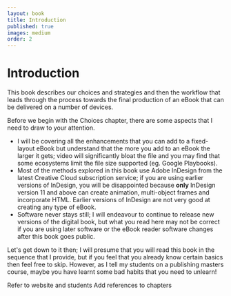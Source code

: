 ```yaml
---
layout: book
title: Introduction
published: true
images: medium
order: 2
---
```

# Introduction

This book describes our choices and strategies and then the workflow that leads through the process towards the final production of an eBook that can be delivered on a number of devices.

Before we begin with the Choices chapter, there are some aspects that I need to draw to your attention.

- I will be covering all the enhancements that you can add to a fixed-layout eBook but understand that the more you add to an eBook the larger it gets; video will significantly bloat the file and you may find that some ecosystems limit the file size supported (eg. Google Playbooks).
- Most of the methods explored in this book use Adobe InDesign from the latest Creative Cloud subscription service; if you are using earlier versions of InDesign, you will be disappointed because **only** InDesign version 11 and above can create animation, multi-object frames and incorporate HTML. Earlier versions of InDesign are not very good at creating any type of eBook.
- Software never stays still; I will endeavour to continue to release new versions of the digital book, but what you read here may not be correct if you are using later software or the eBook reader software changes after this book goes public.

Let's get down to it then; I will presume that you will read this book in the sequence that I provide, but if you feel that you already know certain basics then feel free to skip. However, as I tell my students on a publishing masters course, maybe you have learnt some bad habits that you need to unlearn!

Refer to website and students
Add references to chapters
